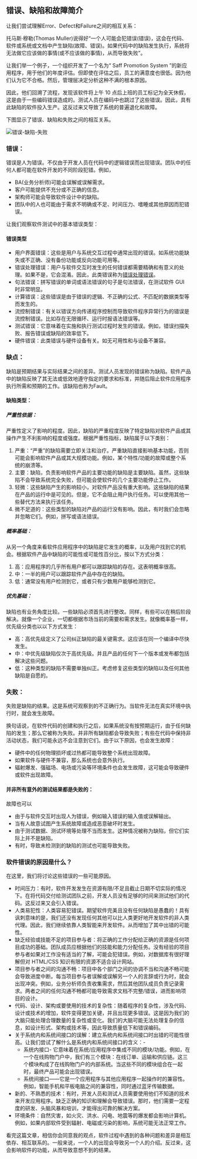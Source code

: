 ## 错误、缺陷和故障简介

让我们尝试理解Error、Defect和Failure之间的相互关系：

托马斯·穆勒(Thomas Muller)说得好“一个人可能会犯错误(错误)，这会在代码、软件或系统或文档中产生缺陷(故障、错误)。如果代码中的缺陷发生执行，系统将无法做它应该做的事情(或不应该做的事情)，从而导致失败”。

让我们举一个例子，一个组织开发了一个名为“ Saff Promotion System ”的新应用程序，用于他们的年度评估。但即使在评估之后，员工的满意度也很低。因为他们认为它不合格。然后，管理层决定分析这种不满的根本原因。

因此，他们回溯了流程，发现该软件将上午 10 点后上班的员工标记为全天休假，这是由于一些编码错误造成的。测试人员在编码中也跳过了这些错误。因此，具有此缺陷的软件投入生产。这反过来又导致了系统的普遍退化和故障。

下图显示了错误、缺陷和失败之间的相互关系。

![错误-缺陷-失败](https://toolsqa.com/gallery/ISTQB%20Certification/1.Errors-defect-and-failure.png)

### 错误：

错误是人为错误。不仅由于开发人员在代码中的逻辑错误而出现错误。团队中的任何人都可能在软件开发的不同阶段犯错。例如，

-   BA(业务分析师)可能会误解或误解需求。
-   客户可能提供不充分或不正确的信息。
-   架构师可能会导致软件设计中的缺陷。
-   团队中的人也可能由于需求不明确或不足、时间压力、嗜睡或其他原因而犯错误。

让我们观察软件测试中的基本错误类型：

#### 错误类型

-   用户界面错误：这些是用户与系统交互过程中通常出现的错误。如系统功能缺失或不正确、没有备份功能或反向功能可用等。
-   错误处理错误：用户与软件交互时发生的任何错误都需要精确和有意义的处理。如果不是，它会混淆。因此，此类错误称为[错误处理错误](https://www.techopedia.com/definition/16626/error-handling)。
-   句法错误：拼写错误的单词或语法错误的句子是句法错误，在测试软件 GUI 时非常明显。
-   计算错误：这些错误是由于错误的逻辑、不正确的公式、不匹配的数据类型等而发生的。
-   流控制错误：有关以错误方向传递程序控制而导致软件程序异常行为的错误是流控制错误。比如存在无限循环、运行时报语法错误等。
-   测试错误：它意味着在实施和执行测试过程时发生的错误。例如，错误扫描失败、报告错误或缺陷的效率低下。
-   硬件错误：此类错误与硬件设备有关。如无可用性和与设备不兼容。

### 缺点：

缺陷是预期结果与实际结果之间的差异。测试人员发现的错误称为缺陷。软件产品中的缺陷反映了其无法或低效地遵守指定的要求和标准，并随后阻止软件应用程序执行所需和预期的工作。该缺陷也称为Fault。

#### 缺陷类型：

##### 严重性依据：

严重性定义了影响的程度。因此，缺陷的严重程度反映了特定缺陷对软件产品或其操作产生不利影响的程度或强度。根据严重性指标，缺陷属于以下类别：

1.  严重：“严重”的缺陷需要立即关注和治疗。严重缺陷直接影响基本功能，否则可能会影响软件产品或其大规模功能。例如，某个特性/功能的故障或整个系统的崩溃等。
2.  主要：缺陷，负责影响软件产品的主要功能的缺陷是主要缺陷。虽然，这些缺陷不会导致系统完全失败，但可能会使软件的几个主要功能停止工作。
3.  轻微：这些缺陷产生的影响较小，对软件产品没有重大影响。这些缺陷的结果在产品的运行中是可见的。但是，它不会阻止用户执行任务。可以使用其他一些替代方法来执行该任务。
4.  微不足道的：这些类型的缺陷对产品的运行没有影响。因此，有时我们会忽略并忽略它们。例如，拼写或语法错误。

##### 概率基础：

从另一个角度来看软件应用程序中的缺陷是它发生的概率，以及用户找到它的机会。根据软件产品中缺陷的可能性或可能性百分比，按以下方式分类：

1.  高：应用程序的几乎所有用户都可以跟踪缺陷的存在。这表明概率很高。
2.  中：一半的用户可以跟踪软件产品中存在的缺陷。
3.  低：通常没有用户检测到它，或者只有少数用户能够检测到它。

##### 优先基础：

缺陷也有业务角度比较。一些缺陷必须首先进行整改。同样，有些可以在稍后阶段解决。就像一个企业，一切都根据市场当前的需要和需求发生。就像概率基一样，优先级分类也以以下方式发生：

-   高：高优先级定义了公司纠正缺陷的最关键需求。这应该在同一个编译中尽快发生。
-   中：中优先级缺陷仅次于高优先级。并且产品的任何下一个版本或发布都包括解决这些问题。
-   低：这种类型的缺陷不需要单独纠正。考虑修复这些类型的缺陷以及任何其他缺陷是自愿的。

### 失败：

失败是缺陷的结果。这是系统可观察到的不正确行为。当软件无法在真实环境中执行时，就会发生故障。

换句话说，在软件代码的创建和执行之后，如果系统没有按预期运行，由于任何缺陷的发生；那么它被称为失败。并非所有缺陷都会导致失败；有些在代码中保持非活动状态，我们可能永远不会注意到它们。由于以下原因，也会发生故障：

-   硬件中的任何物理损坏或过热都可能导致整个系统出现故障。
-   如果软件与硬件不兼容，那么系统也会意外执行。
-   辐射爆发、强磁场、电场或污染等环境条件也会发生故障，这可能会导致硬件或软件出现故障。

#### 并非所有意外的测试结果都是失败的：

故障也可以

-   由于与软件交互时出现人为错误，例如输入错误的输入值或误解输出。
-   当有人故意试图产生系统故障或造成恶意破坏时发生。
-   由于测试数据、测试环境等处理不当而发生。这种情况被称为缺陷，但它们实际上并不是缺陷。
-   有时，导致未检测到的缺陷的测试也可能导致失败。

### 软件错误的原因是什么？

在这里，我们将讨论这些错误的一些可能原因。

-   时间压力：有时，软件开发发生在资源有限/不足且截止日期不切实际的情况下。在将代码交付给测试团队之前，开发人员没有足够的时间来测试他们的代码。这反过来又会引入错误。
-   人类易犯性：人类容易犯错误。期望软件完美且没有任何缺陷是愚蠢的！具有讽刺意味的是，我们还没有发现任何其他可以比人类更好地开发软件的非人类代理。因此，我们继续依靠人类智能来开发软件。从而增加了其中出错的可能性。
-   缺乏经验或技能不足的项目参与者：将正确的工作分配给正确的资源是任何项目成功的基础。团队成员应根据他们的技能和能力分配任务。没有经验的项目参与者如果对工作没有适当的了解，可能会犯错误。例如，对数据库有很好理解但对 HTML/CSS 知识有限的资源不适合设计网站。
-   项目参与者之间的沟通不畅：项目中各个部门之间的协调不当和沟通不畅可能会导致进度中断。每当项目参与者误解或误解另一个人的言辞或行为时，就会出现冲突。例如，业务分析师负责收集需求，然后其他团队成员负责记录需求。两者之间的任何沟通不畅都可能导致需求文档不完整/错误，进而影响项目的设计。
-   代码、设计、架构或要使用的技术的复杂性：随着程序的复杂性，涉及代码、设计或技术的增加，软件变得更加关键，并且出现更多错误。这是因为我们的大脑只能处理合理数量的复杂性或变化。我们的大脑可能无法处理复杂的信息，如设计形式、架构或技术等，因此导致质量低下和错误编码。
-   关于系统内和系统间接口的误解：建立系统内和系统间接口时出错的可能性很高。让我们尝试了解什么是系统内和系统间接口的含义：-
    -   系统内接口- 它意味着在系统/应用程序中集成不同的模块/功能。例如，在一个在线购物门户中，我们有三个模块：在线订单、运输和供应链。这三个模块构成了在线购物门户的内部系统。当这些不同的模块组合在一起时，最终产品可能会出现错误。
    -   系统间接口——它是一个应用程序与其他应用程序一起操作时的兼容性。例如，智能手机和平板电脑之间的兼容性，同时通过蓝牙传输数据。
-   新的、不熟悉的技术：有时，开发人员和测试人员需要使用他们不知道的技术来开发应用程序。缺乏正确的知识和理解会导致错误。那时，他们需要一定程度的研发、头脑风暴和培训，才能得出可靠的解决方案。
-   环境条件：自然灾害，如火灾、洪水、闪电、地震等的爆发都会影响计算机。例如，如果内部软件受到辐射、电磁或污染的影响，系统可能无法正常工作。

看完这篇文章，相信你会同意我的观点，软件过程中遇到的各种问题和差异是相互依存、相互联系的。一般来说，一个人的出现会导致另一个人的介绍。反过来，这会影响软件的功能，从而导致意想不到的结果。